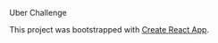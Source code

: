 Uber Challenge

This project was bootstrapped with [Create React App](https://github.com/facebookincubator/create-react-app).

